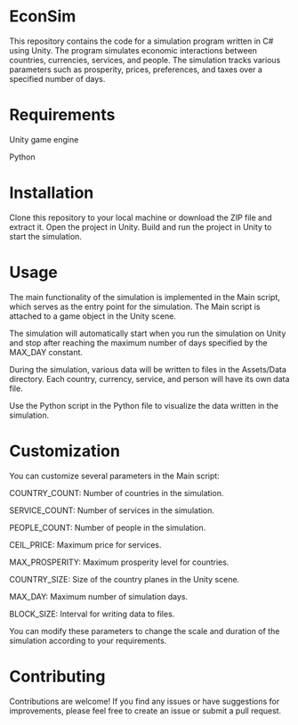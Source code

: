 # EconSim
This repository contains the code for a simulation program written in C# using Unity. The program simulates economic interactions between countries, currencies, services, and people. The simulation tracks various parameters such as prosperity, prices, preferences, and taxes over a specified number of days.

# Requirements
Unity game engine

Python
# Installation
Clone this repository to your local machine or download the ZIP file and extract it.
Open the project in Unity.
Build and run the project in Unity to start the simulation.
# Usage
The main functionality of the simulation is implemented in the Main script, which serves as the entry point for the simulation. The Main script is attached to a game object in the Unity scene.

The simulation will automatically start when you run the simulation on Unity and stop after reaching the maximum number of days specified by the MAX_DAY constant.

During the simulation, various data will be written to files in the Assets/Data directory. Each country, currency, service, and person will have its own data file.

Use the Python script in the Python file to visualize the data written in the simulation.

# Customization
You can customize several parameters in the Main script:

COUNTRY_COUNT: Number of countries in the simulation.

SERVICE_COUNT: Number of services in the simulation.

PEOPLE_COUNT: Number of people in the simulation.

CEIL_PRICE: Maximum price for services.

MAX_PROSPERITY: Maximum prosperity level for countries.

COUNTRY_SIZE: Size of the country planes in the Unity scene.

MAX_DAY: Maximum number of simulation days.

BLOCK_SIZE: Interval for writing data to files.

You can modify these parameters to change the scale and duration of the simulation according to your requirements.

# Contributing
Contributions are welcome! If you find any issues or have suggestions for improvements, please feel free to create an issue or submit a pull request.
